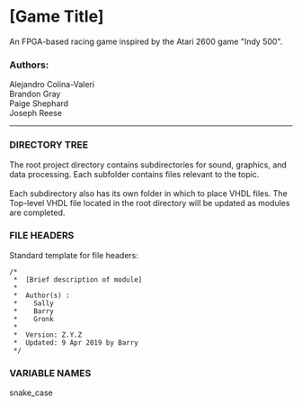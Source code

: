 # [Game Title]

An FPGA-based racing game inspired by the Atari 2600 game "Indy 500". 

### Authors:  
Alejandro Colina-Valeri  
Brandon Gray  
Paige Shephard  
Joseph Reese  
___

### DIRECTORY TREE
The root project directory contains subdirectories for sound, graphics, and data processing. Each subfolder contains files relevant to the topic.  
&nbsp;  
Each subdirectory also has its own folder in which to place VHDL files. The Top-level VHDL file located in the root directory will be updated as modules are completed.

### FILE HEADERS
Standard template for file headers:  
```
/*  
 *  [Brief description of module] 
 *  
 *  Author(s) :
 *    Sally
 *    Barry
 *    Gronk
 *
 *  Version: Z.Y.Z
 *  Updated: 9 Apr 2019 by Barry
 */
```
### VARIABLE NAMES
snake_case
